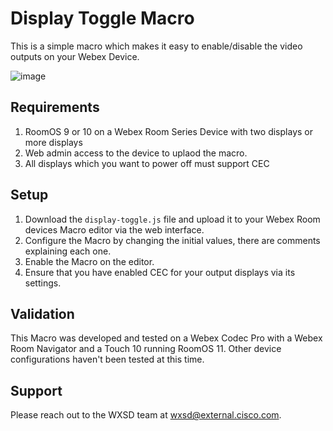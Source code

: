 # Display Toggle Macro
This is a simple macro which makes it easy to enable/disable the video outputs on your Webex Device.

![image](https://user-images.githubusercontent.com/21026209/198811375-e3bebc3e-6edd-4dca-a4b8-098a0f1108c1.png)

## Requirements

1. RoomOS 9 or 10 on a Webex Room Series Device with two displays or more displays
2. Web admin access to the device to uplaod the macro.
4. All displays which you want to power off must support CEC


## Setup

1. Download the ``display-toggle.js`` file and upload it to your Webex Room devices Macro editor via the web interface.
2. Configure the Macro by changing the initial values, there are comments explaining each one.
3. Enable the Macro on the editor.
4. Ensure that you have enabled CEC for your output displays via its settings.


## Validation
This Macro was developed and tested on a Webex Codec Pro with a Webex Room Navigator and a Touch 10 running RoomOS 11. Other device configurations haven't been tested at this time.

## Support

Please reach out to the WXSD team at [wxsd@external.cisco.com](mailto:wxsd@external.cisco.com?subject=display-toggle-macro).
